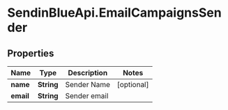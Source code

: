 # SendinBlueApi.EmailCampaignsSender

## Properties
Name | Type | Description | Notes
------------ | ------------- | ------------- | -------------
**name** | **String** | Sender Name | [optional] 
**email** | **String** | Sender email | 


